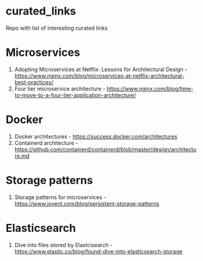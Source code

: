 # curated_links
Repo with list of interesting curated links

# Microservices

1. Adopting Microservices at Netflix: Lessons for Architectural Design - https://www.nginx.com/blog/microservices-at-netflix-architectural-best-practices/
2. Four tier microservice architecture - https://www.nginx.com/blog/time-to-move-to-a-four-tier-application-architecture/

# Docker

1. Docker architectures - https://success.docker.com/architectures
2. Containerd architecture - https://github.com/containerd/containerd/blob/master/design/architecture.md

# Storage patterns

1. Storage patterns for microservices - https://www.joyent.com/blog/persistent-storage-patterns

# Elasticsearch

1. Dive into files stored by Elastcisearch - https://www.elastic.co/blog/found-dive-into-elasticsearch-storage


